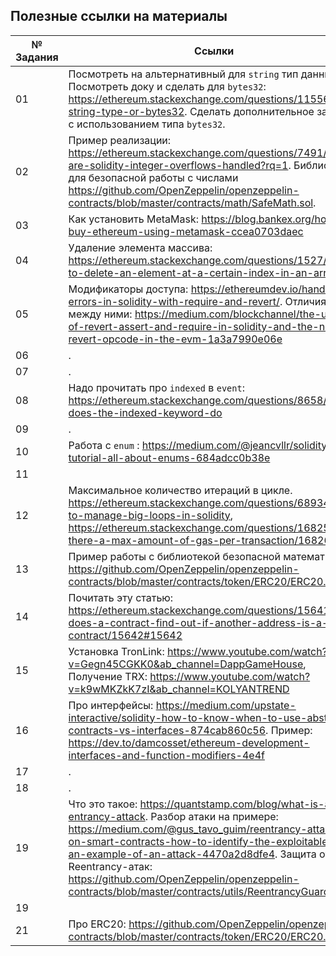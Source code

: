 ## Полезные ссылки на материалы

№ Задания | Ссылки
--- | ---
01 | Посмотреть на альтернативный для `string` тип данных. Посмотреть доку и сделать для `bytes32`: https://ethereum.stackexchange.com/questions/11556/use-string-type-or-bytes32. Сделать дополнительное задание с использованием типа `bytes32`.
02 | Пример реализации: https://ethereum.stackexchange.com/questions/7491/how-are-solidity-integer-overflows-handled?rq=1. Библиотека для безопасной работы с числами https://github.com/OpenZeppelin/openzeppelin-contracts/blob/master/contracts/math/SafeMath.sol.
03 | Как установить MetaMask: https://blog.bankex.org/how-to-buy-ethereum-using-metamask-ccea0703daec
04 | Удаление элемента массива: https://ethereum.stackexchange.com/questions/1527/how-to-delete-an-element-at-a-certain-index-in-an-array
05 | Модификаторы доступа: https://ethereumdev.io/handle-errors-in-solidity-with-require-and-revert/. Отличия между ними: https://medium.com/blockchannel/the-use-of-revert-assert-and-require-in-solidity-and-the-new-revert-opcode-in-the-evm-1a3a7990e06e
06 | .
07 | .
08 | Надо прочитать про `indexed` в `event`: https://ethereum.stackexchange.com/questions/8658/what-does-the-indexed-keyword-do
09 | .
10 | Работа с `enum` : https://medium.com/@jeancvllr/solidity-tutorial-all-about-enums-684adcc0b38e
11 |
12 | Максимальное количество итераций в цикле. https://ethereum.stackexchange.com/questions/68934/how-to-manage-big-loops-in-solidity, https://ethereum.stackexchange.com/questions/16825/is-there-a-max-amount-of-gas-per-transaction/16826
13 | Пример работы с библиотекой безопасной математики: https://github.com/OpenZeppelin/openzeppelin-contracts/blob/master/contracts/token/ERC20/ERC20.sol
14 | Почитать эту статью: https://ethereum.stackexchange.com/questions/15641/how-does-a-contract-find-out-if-another-address-is-a-contract/15642#15642
15 | Установка TronLink: https://www.youtube.com/watch?v=Gegn45CGKK0&ab_channel=DappGameHouse, Получение TRX: https://www.youtube.com/watch?v=k9wMKZkK7zI&ab_channel=KOLYANTREND
16 | Про интерфейсы: https://medium.com/upstate-interactive/solidity-how-to-know-when-to-use-abstract-contracts-vs-interfaces-874cab860c56. Пример: https://dev.to/damcosset/ethereum-development-interfaces-and-function-modifiers-4e4f
17 | .
18 | .
19 | Что это такое: https://quantstamp.com/blog/what-is-a-re-entrancy-attack. Разбор атаки на примере: https://medium.com/@gus_tavo_guim/reentrancy-attack-on-smart-contracts-how-to-identify-the-exploitable-and-an-example-of-an-attack-4470a2d8dfe4. Защита от Reentrancy-атак: https://github.com/OpenZeppelin/openzeppelin-contracts/blob/master/contracts/utils/ReentrancyGuard.sol.
19 | 
21 | Про ERC20: https://github.com/OpenZeppelin/openzeppelin-contracts/blob/master/contracts/token/ERC20/ERC20.sol